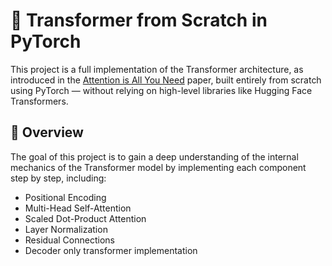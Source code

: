 # 🧠 Transformer from Scratch in PyTorch

This project is a full implementation of the Transformer architecture, as introduced in the [Attention is All You Need](https://arxiv.org/abs/1706.03762) paper, built entirely from scratch using PyTorch — without relying on high-level libraries like Hugging Face Transformers.

## 🚀 Overview

The goal of this project is to gain a deep understanding of the internal mechanics of the Transformer model by implementing each component step by step, including:

- Positional Encoding
- Multi-Head Self-Attention
- Scaled Dot-Product Attention
- Layer Normalization
- Residual Connections
- Decoder only transformer implementation

